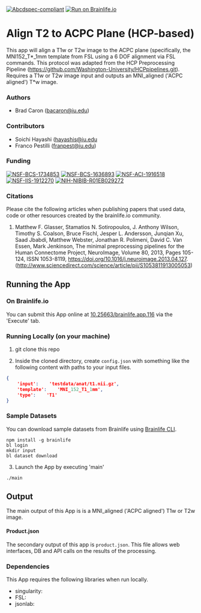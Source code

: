 [![Abcdspec-compliant](https://img.shields.io/badge/ABCD_Spec-v1.1-green.svg)](https://github.com/brain-life/abcd-spec)
[![Run on Brainlife.io](https://img.shields.io/badge/Brainlife-brainlife.app.116-blue.svg)](https://doi.org/10.25663/brainlife.app.116)

# Align T2 to ACPC Plane (HCP-based) 

This app will align a T1w or T2w image to the ACPC plane (specifically, the MNI152_T*_1mm template from FSL using a 6 DOF alignment via FSL commands. This protocol was adapted from the HCP Preprocessing Pipeline (https://github.com/Washington-University/HCPpipelines.git). Requires a T1w or T2w image input and outputs an MNI_aligned ('ACPC aligned') T*w image. 

### Authors 

- Brad Caron (bacaron@iu.edu) 

### Contributors 

- Soichi Hayashi (hayashis@iu.edu
- Franco Pestilli (franpest@iu.edu) 

### Funding 

[![NSF-BCS-1734853](https://img.shields.io/badge/NSF_BCS-1734853-blue.svg)](https://nsf.gov/awardsearch/showAward?AWD_ID=1734853)
[![NSF-BCS-1636893](https://img.shields.io/badge/NSF_BCS-1636893-blue.svg)](https://nsf.gov/awardsearch/showAward?AWD_ID=1636893)
[![NSF-ACI-1916518](https://img.shields.io/badge/NSF_ACI-1916518-blue.svg)](https://nsf.gov/awardsearch/showAward?AWD_ID=1916518)
[![NSF-IIS-1912270](https://img.shields.io/badge/NSF_IIS-1912270-blue.svg)](https://nsf.gov/awardsearch/showAward?AWD_ID=1912270)
[![NIH-NIBIB-R01EB029272](https://img.shields.io/badge/NIH_NIBIB-R01EB029272-green.svg)](https://grantome.com/grant/NIH/R01-EB029272-01)

### Citations 

Please cite the following articles when publishing papers that used data, code or other resources created by the brainlife.io community. 

1. Matthew F. Glasser, Stamatios N. Sotiropoulos, J. Anthony Wilson, Timothy S. Coalson, Bruce Fischl, Jesper L. Andersson, Junqian Xu, Saad Jbabdi, Matthew Webster, Jonathan R. Polimeni, David C. Van Essen, Mark Jenkinson, The minimal preprocessing pipelines for the Human Connectome Project, NeuroImage, Volume 80, 2013, Pages 105-124, ISSN 1053-8119, https://doi.org/10.1016/j.neuroimage.2013.04.127. (http://www.sciencedirect.com/science/article/pii/S1053811913005053) 

## Running the App 

### On Brainlife.io 

You can submit this App online at [10.25663/brainlife.app.116](10.25663/brainlife.app.116) via the 'Execute' tab. 

### Running Locally (on your machine) 

1. git clone this repo 

2. Inside the cloned directory, create `config.json` with something like the following content with paths to your input files. 

```json 
{
    'input':    'testdata/anat/t1.nii.gz',
    'template':    'MNI_152_T1_1mm',
    'type':    'T1'
} 
``` 

### Sample Datasets 

You can download sample datasets from Brainlife using [Brainlife CLI](https://github.com/brain-life/cli). 

```
npm install -g brainlife 
bl login 
mkdir input 
bl dataset download 
``` 

3. Launch the App by executing 'main' 

```bash 
./main 
``` 

## Output 

The main output of this App is is a MNI_aligned ('ACPC aligned') T1w or T2w image. 

#### Product.json 

The secondary output of this app is `product.json`. This file allows web interfaces, DB and API calls on the results of the processing. 

### Dependencies 

This App requires the following libraries when run locally. 

- singularity: 
- FSL: 
- jsonlab: 
